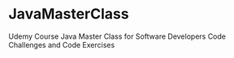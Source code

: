 # JavaMasterClass
Udemy Course Java Master Class for Software Developers Code Challenges and Code Exercises
